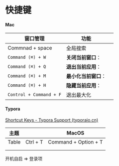 # 快捷键

#### Mac

| 窗口管理                    | 功能           |     |
| ----------------------- | ------------ | --- |
| Commnad + space         | 全局搜索         |     |
| `Command (⌘) + W`       | **关闭当前窗口**：  |     |
| `Command (⌘) + Q`       | **退出当前应用**：  |     |
| `Command (⌘) + M`       | **最小化当前窗口**： |     |
| `Command (⌘) + H`       | **隐藏当前应用**：  |     |
| `Control + Command + F` | 退出最大化        |     |



#### Typora

[Shortcut Keys - Typora Support (typoraio.cn)](https://support.typoraio.cn/Shortcut-Keys/)

| 主题    |          | MacOS                |
| ----- | -------- | -------------------- |
| Table | Ctrl + T | Command + Option + T |
|       |          |                      |
|       |          |                      |



开机自启 => 登录项